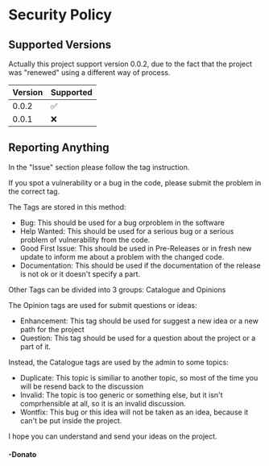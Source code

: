 # Security Policy

## Supported Versions

Actually this project support version 0.0.2, due to the fact that the project was "renewed" using a different way of process.

| Version | Supported          |
| ------- | ------------------ |
| 0.0.2   | :white_check_mark: |
| 0.0.1   | :x:                |

## Reporting Anything

In the "Issue" section please follow the tag instruction.

If you spot a vulnerability or a bug in the code, please submit the problem in the correct tag.

The Tags are stored in this method:
  - Bug: This should be used for a bug orproblem in the software
  - Help Wanted: This should be used for a serious bug or a serious problem of vulnerability from the code.
  - Good First Issue: This should be used in Pre-Releases or in fresh new update to inform me about a problem with the changed code.
  - Documentation: This should be used if the documentation of the release is not ok or it doesn't specify a part.

Other Tags can be divided into 3 groups: Catalogue and Opinions

The Opinion tags are used for submit questions or ideas:
  - Enhancement: This tag should be used for suggest a new idea or a new path for the project
  - Question: This tag should be used for a question about the project or a part of it.

Instead, the Catalogue tags are used by the admin to some topics:
  - Duplicate: This topic is similiar to another topic, so most of the time you will be resend back to the discussion
  - Invalid: The topic is too generic or something else, but it isn't comprhensible at all, so it is an invalid discussion.
  - Wontfix: This bug or this idea will not be taken as an idea, because it can't be put inside the project.

I hope you can understand and send your ideas on the project.

#### -Donato
